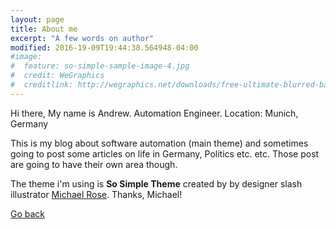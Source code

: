 ```yaml
---
layout: page
title: About me
excerpt: "A few words on author"
modified: 2016-19-09T19:44:38.564948-04:00
#image:
#  feature: so-simple-sample-image-4.jpg
#  credit: WeGraphics
#  creditlink: http://wegraphics.net/downloads/free-ultimate-blurred-background-pack/
---
```


Hi there, 
My name is Andrew. Automation Engineer. Location: Munich, Germany

This is my blog about software automation (main theme) and sometimes going to post some articles on life in Germany, Politics etc. etc. Those post are going to have their own area though. 

The theme i'm using is  **So Simple Theme** created by by designer slash illustrator [Michael Rose](http://mademistakes.com).
Thanks, Michael!

<a markdown="0" href="{{ site.url }}" class="btn">Go back</a>
